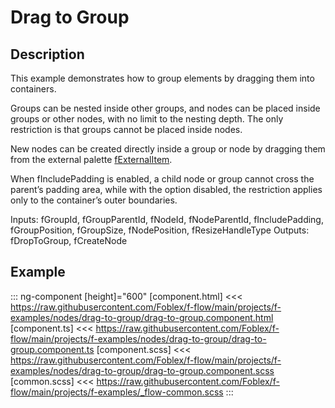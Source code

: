 ﻿# Drag to Group

## Description

This example demonstrates how to group elements by dragging them into containers.

Groups can be nested inside other groups, and nodes can be placed inside groups or other nodes, with no limit to the nesting depth.
The only restriction is that groups cannot be placed inside nodes.

New nodes can be created directly inside a group or node by dragging them from the external palette [fExternalItem](add-node-from-palette).

When fIncludePadding is enabled, a child node or group cannot cross the parent’s padding area,
while with the option disabled, the restriction applies only to the container’s outer boundaries.

Inputs: fGroupId, fGroupParentId, fNodeId, fNodeParentId, fIncludePadding, fGroupPosition, fGroupSize, fNodePosition, fResizeHandleType
Outputs: fDropToGroup, fCreateNode

## Example

::: ng-component <drag-to-group></drag-to-group> [height]="600"
[component.html] <<< https://raw.githubusercontent.com/Foblex/f-flow/main/projects/f-examples/nodes/drag-to-group/drag-to-group.component.html
[component.ts] <<< https://raw.githubusercontent.com/Foblex/f-flow/main/projects/f-examples/nodes/drag-to-group/drag-to-group.component.ts
[component.scss] <<< https://raw.githubusercontent.com/Foblex/f-flow/main/projects/f-examples/nodes/drag-to-group/drag-to-group.component.scss
[common.scss] <<< https://raw.githubusercontent.com/Foblex/f-flow/main/projects/f-examples/_flow-common.scss
:::



